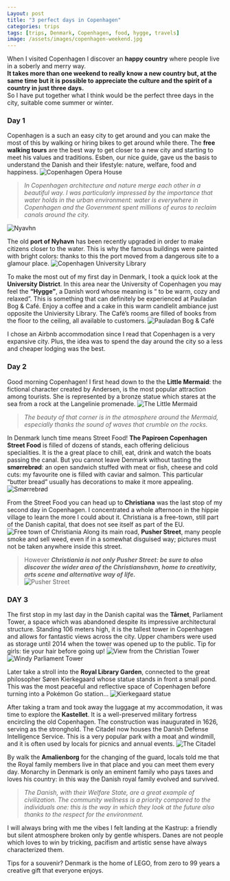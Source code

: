 ```yaml
---
Layout: post
title: "3 perfect days in Copenhagen"
categories: trips
tags: [trips, Denmark, Copenhagen, food, hygge, travels]
image: /assets/images/copenhagen-weekend.jpg
---
```





When I visited Copenhagen I discover an **happy country** where people live in a soberly and merry way.   
**It takes more than one weekend to really know a new country but, at the same time but  it is possible to appreciate the culture and the spirit of a country in just three days.**  
So I have put together what I think would be the perfect three days in the city, suitable come summer or winter.


### Day 1

Copenhagen is a such an easy city to get around and you can make the most of this by walking or hiring bikes to get around while there.
The **free walking tours** are the best way to get closer to a new city and starting to meet his values and traditions.
Esben, our nice guide, gave us the basis to understand the Danish and their lifestyle: nature, welfare, food and happiness. 
![Copenhagen Opera House](/assets/images/water-denmark.jpg)

>_In Copenhagen architecture and nature merge each other in a beautiful way. I was particularly impressed by the importance that water holds in the urban environment: water is everywhere in Copenhagen and the Government spent millions of euros to reclaim canals around the city._  

![Nyavhn](/assets/images/port-nyavhn.jpg)

The old **port of Nyhavn** has been recently upgraded in order to make citizens closer to the water. This is why the famous buildings were painted with bright colors: thanks to this the port moved from a dangerous site to a glamour place. 
![Copenhagen University Library](/assets/images/university-cpenhagen.jpg)

To make the most out of my first day in Denmark, I took a quick look at the **University District**. In this area near the University of Copenhagen you may feel the **“Hygge”**, a Danish word whose meaning is “ to be warm, cozy and relaxed”. This is something that can definitely be experienced at Pauladan Bog & Café. Enjoy a coffee and a cake in this warm candlelit ambiance just opposite the Univiersity Library. The Cafè’s rooms are filled of books from the floor to the ceiling, all available to customers.
![Pauladan Bog & Café](/assets/images/cafe-book.jpg)

I chose an Airbnb accommodation since I read that Copenhagen is a very expansive city. Plus, the idea was to spend the day around the city so a less and cheaper lodging was the best.



### Day 2
Good morning Copenhagen!
I first head down to the the **Little Mermaid**: the fictional character created by Andersen, is the most popular attraction among tourists. She is represented by a bronze statue which stares at the sea from a rock at the Langelinie promenade. 
![The Little Mermaid](/assets/images/little-marmeid.jpg)

>_The beauty of that corner is in the atmosphere around the Mermaid, especially thanks the sound of waves that crumble on the rocks._ 

In Denmark lunch time means Street Food! 
**The Papiroen Copenhagen Street Food** is filled of dozens of stands, each offering delicious specialities. It is the a great place to chill, eat, drink and watch the boats passing the canal. But you cannot leave Denmark without tasting the **smørrebrød**: an open sandwich stuffed with meat or fish, cheese and cold cuts: my favourite one is filled with caviar and salmon. This particular “butter bread” usually has decorations to make it more appealing.
![Smørrebrød](/assets/images/smorrebrod-food.jpg)

From the Street Food you can head up to **Christiana** was the last stop of my second day in Copenhagen. 
I concentrated a whole afternoon in the hippie village to learn the more I could about it. Christiana is a free-town, still part of the Danish capital, that does not see itself as part of the EU.
![Free town of Christiania](/assets/images/christiania-town.jpg)
Along its main road, **Pusher Street**, many people smoke and sell weed, even if in a somewhat disguised way; pictures must not be taken anywhere inside this street. 
>However **_Christiania is not only Pusher Street: be sure to also discover the wider area of the Christianshavn, home to creativity, arts scene and alternative way of life._**  
![Pusher Street](/assets/images/christiania-art.jpg)

 
### DAY 3

The first stop in my last day in the Danish capital was the **Tårnet**, Parliament Tower, a space which was abandoned despite its impressive architectural structure. Standing 106 meters high, it is the tallest tower in Copenhagen and allows for fantastic views across the city. Upper chambers were used as storage until 2014 when the tower was opened up to the public. Tip for girls: tie your hair before going up!
![View from the Christian Tower](/assets/images/tarnet-view.jpg)
![Windy Parliament Tower](/assets/images/tarnet-hair.jpg)

Later take a stroll into the **Royal Library Garden**, connected to the great philosopher Søren Kierkegaard whose statue stands in front a small pond. This was the most peaceful and reflective space of Copenhagen before turning into a Pokémon Go station…
![Kierkegaard statue](/assets/images/library-garden.jpg)


After taking a tram and took away the luggage at my accommodation, it was time to explore the **Kastellet**. It is a well-preserved military fortress encircling the old Copenhagen.  The construction was inaugurated in 1626, serving as the stronghold. The Citadel now houses the Danish Defense Intelligence Service. This is a very popular park with a moat and windmill, and it is often used by locals for picnics and annual events. 
![The Citadel](/assets/images/kastellet.jpg)

By walk the **Amalienborg** for the changing of the guard, locals told me that the Royal family members live in that place and you can meet them every day. Monarchy in Denmark is only an eminent family who pays taxes and loves his country: in this way the Danish royal family evolved and survived.

>_The Danish, with their Welfare State, are a great example of civilization. The community wellness is a  priority compared to the individuals one: this is the way in which they look at the future also thanks to the respect for the environment._  

I will always bring with me the vibes I felt landing at the Kastrup: a friendly but silent atmosphere broken only by gentle whispers. Danes are not people which loves to win by tricking, pacifism and artistic sense have always characterized them. 

Tips for a souvenir? Denmark is the home of LEGO, from zero to 99 years a creative gift that everyone enjoys. 
















